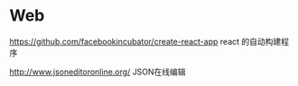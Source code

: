 # Web

https://github.com/facebookincubator/create-react-app
react 的自动构建程序

http://www.jsoneditoronline.org/
JSON在线编辑

